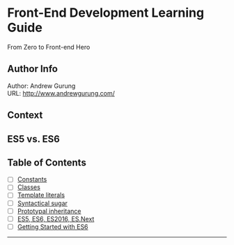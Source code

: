 # Front-End Development Learning Guide
From Zero to Front-end Hero

Author Info
-----------
Author: Andrew Gurung <br>
URL: http://www.andrewgurung.com/

Context
-----------------
##  ES5 vs. ES6

Table of Contents
-----------------

- [ ] [Constants](https://developer.mozilla.org/en-US/docs/Web/JavaScript/Reference/Statements/const)
- [ ] [Classes](https://developer.mozilla.org/en-US/docs/Web/JavaScript/Reference/Classes)
- [ ] [Template literals](https://developer.mozilla.org/en-US/docs/Web/JavaScript/Reference/Template_literals)
- [ ] [Syntactical sugar ](https://en.wikipedia.org/wiki/Syntactic_sugar)
- [ ] [Prototypal inheritance](https://developer.mozilla.org/en-US/docs/Web/JavaScript/Inheritance_and_the_prototype_chain)
- [ ] [ES5, ES6, ES2016, ES.Next](http://benmccormick.org/2015/09/14/es5-es6-es2016-es-next-whats-going-on-with-javascript-versioning/)
- [ ] [Getting Started with ES6](http://weblogs.asp.net/dwahlin/getting-started-with-es6-%E2%80%93-the-next-version-of-javascript)

-----------------

